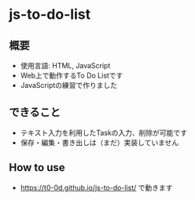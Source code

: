 # js-to-do-list
## 概要
- 使用言語: HTML, JavaScript
- Web上で動作するTo Do Listです
- JavaScriptの練習で作りました
## できること
- テキスト入力を利用したTaskの入力、削除が可能です
- 保存・編集・書き出しは（まだ）実装していません
## How to use
- https://t0-0d.github.io/js-to-do-list/ で動きます
